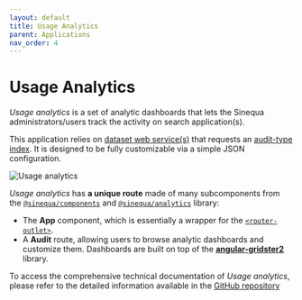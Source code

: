 ```yaml
---
layout: default
title: Usage Analytics
parent: Applications
nav_order: 4
---
```


# Usage Analytics
*Usage analytics* is a set of analytic dashboards that lets the Sinequa administrators/users track the activity on search application(s).

This application relies on [dataset web service(s)](https://doc.sinequa.com/en.sinequa-es.v11/Content/en.sinequa-es.admin-sba-ws-dataset.html) that requests an [audit-type index](https://doc.sinequa.com/en.sinequa-es.v11/Content/en.sinequa-es.admin-indexing-indexes.html). It is designed to be fully customizable via a simple JSON configuration.

![Usage analytics]({{site.baseurl}}assets/apps/usage-analytics.PNG)

*Usage analytics* has **a unique route** made of many subcomponents from the [`@sinequa/components`]({{site.baseurl}}libraries/components/components.html) and [`@sinequa/analytics`]({{site.baseurl}}libraries/analytics/components.html) library:

- The **App** component, which is essentially a wrapper for the [`<router-outlet>`](https://angular.io/api/router/RouterOutlet).
- A **Audit** route, allowing users to browse analytic dashboards and customize them. Dashboards are built on top of the [**angular-gridster2**](https://tiberiuzuld.github.io/angular-gridster2/) library.

To access the comprehensive technical documentation of *Usage analytics*, please refer to the detailed information available in the [GitHub repository](https://github.com/sinequa/usage-analytics)
